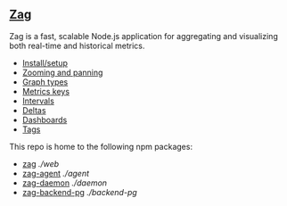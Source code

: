 ## [Zag](http://voxer.github.io/zag/)

Zag is a fast, scalable Node.js application for aggregating and visualizing both real-time and historical metrics.

  * [Install/setup][setup]
  * [Zooming and panning][zooming-and-panning]
  * [Graph types][graph-types]
  * [Metrics keys][metrics-keys]
  * [Intervals][intervals]
  * [Deltas][deltas]
  * [Dashboards][dashboards]
  * [Tags][tags]

This repo is home to the following npm packages:

  * [zag](https://www.npmjs.org/package/zag) _./web_
  * [zag-agent](https://www.npmjs.org/package/zag-agent) _./agent_
  * [zag-daemon](https://www.npmjs.org/package/zag-daemon) _./daemon_
  * [zag-backend-pg](https://www.npmjs.org/package/zag-backend-pg) _./backend-pg_

[setup]:               http://voxer.github.io/zag#setup
[zooming-and-panning]: http://voxer.github.io/zag#zooming-and-panning
[graph-types]:         http://voxer.github.io/zag#graph-types
[metrics-keys]:        http://voxer.github.io/zag#metrics-keys
[intervals]:           http://voxer.github.io/zag#intervals
[deltas]:              http://voxer.github.io/zag#deltas
[dashboards]:          http://voxer.github.io/zag#dashboards
[tags]:                http://voxer.github.io/zag#tags
